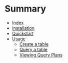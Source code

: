 <!---
  Licensed to the Apache Software Foundation (ASF) under one
  or more contributor license agreements.  See the NOTICE file
  distributed with this work for additional information
  regarding copyright ownership.  The ASF licenses this file
  to you under the Apache License, Version 2.0 (the
  "License"); you may not use this file except in compliance
  with the License.  You may obtain a copy of the License at
    http://www.apache.org/licenses/LICENSE-2.0
  Unless required by applicable law or agreed to in writing,
  software distributed under the License is distributed on an
  "AS IS" BASIS, WITHOUT WARRANTIES OR CONDITIONS OF ANY
  KIND, either express or implied.  See the License for the
  specific language governing permissions and limitations
  under the License.
-->
# Summary

- [Index](./index.md)
- [Installation](./installation.md)
- [Quickstart](./quickstart.md)
- [Usage](./usage/index.md)
    - [Create a table](./usage/create-table.md)
    - [Query a table](./usage/query-table.md)
    - [Viewing Query Plans](./usage/query-plans.md)